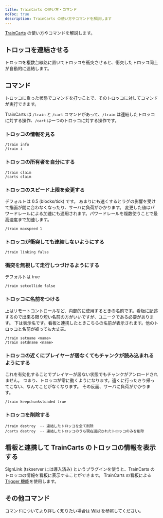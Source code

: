 ```yaml
---
title: TrainCarts の使い方・コマンド
noToc: true
description: TrainCarts の使い方やコマンドを解説します
---
```


[TrainCarts](/plugins/traincarts) の使い方やコマンドを解説します。

## トロッコを連結させる
トロッコを複数台線路に置いてトロッコを衝突させると、衝突したトロッコ同士が自動的に連結します。

## コマンド
トロッコに乗った状態でコマンドを打つことで、そのトロッコに対してコマンドが実行できます。

TrainCarts は `/train` と `/cart` コマンドがあって、`/train` は連結したトロッコに対する操作、`/cart` は一つのトロッコに対する操作です。


### トロッコの情報を見る
```
/train info
/train i
```

### トロッコの所有者を自分にする
```
/train claim
/carts claim
```

### トロッコのスピード上限を変更する
デフォルトは 0.5 (blocks/tick) です。
あまりにも速くするとラグの影響を受けて描画が間に合わなくなったり、サーバに負荷がかかります。
変更した値はパワードレールによる加速にも適用されます。パワードレールを複数使うことで最高速度まで加速します。
```
/train maxspeed 1
```

### トロッコが衝突しても連結しないようにする
```
/train linking false
```

### 衝突を無視して走行しつづけるようにする
デフォルトは true
```
/train setcollide false
```

### トロッコに名前をつける
上はリモートコントロールなど、内部的に使用するときの名前です。看板に記述するので出来る限り短い名前の方がいいですが、ユニークである必要があります。
下は表示名です。看板と連携したときこちらの名前が表示されます。他のトロッコと名前が被っても大丈夫。
```
/train setname <name>
/train setdname <name>
```

### トロッコの近くにプレイヤーが居なくてもチャンクが読み込まれるようにする
これを有効化することでプレイヤーが居ない状態でもチャンクがアンロードされません。
つまり、トロッコが常に動くようになります。遠くに行ったきり帰ってこない、なんてことがなくなります。
その反面、サーバに負荷がかかります。
```
/train keepchunksloaded true
```

### トロッコを削除する
```
/train destroy  -- 連結したトロッコを全て削除
/carts destroy  -- 連結したトロッコのうち現在選択されたトロッコのみを削除
```

## 看板と連携して TrainCarts のトロッコの情報を表示する
SignLink (tskserver には導入済み) というプラグインを使うと、TrainCarts のトロッコの情報を看板に表示することができます。
TrainCarts の看板による [Trigger 機能](/plugins/traincarts/signs/trigger)を使用します。

## その他コマンド
コマンドについてより詳しく知りたい場合は [Wiki](https://wiki.traincarts.net/p/TrainCarts/Commands) を参照してください。
